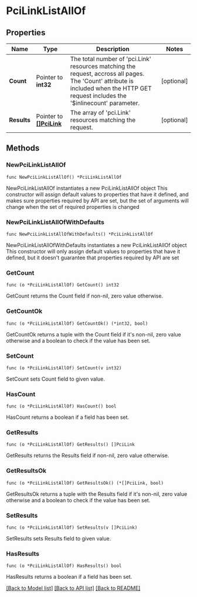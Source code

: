 # PciLinkListAllOf

## Properties

Name | Type | Description | Notes
------------ | ------------- | ------------- | -------------
**Count** | Pointer to **int32** | The total number of &#39;pci.Link&#39; resources matching the request, accross all pages. The &#39;Count&#39; attribute is included when the HTTP GET request includes the &#39;$inlinecount&#39; parameter. | [optional] 
**Results** | Pointer to [**[]PciLink**](pci.Link.md) | The array of &#39;pci.Link&#39; resources matching the request. | [optional] 

## Methods

### NewPciLinkListAllOf

`func NewPciLinkListAllOf() *PciLinkListAllOf`

NewPciLinkListAllOf instantiates a new PciLinkListAllOf object
This constructor will assign default values to properties that have it defined,
and makes sure properties required by API are set, but the set of arguments
will change when the set of required properties is changed

### NewPciLinkListAllOfWithDefaults

`func NewPciLinkListAllOfWithDefaults() *PciLinkListAllOf`

NewPciLinkListAllOfWithDefaults instantiates a new PciLinkListAllOf object
This constructor will only assign default values to properties that have it defined,
but it doesn't guarantee that properties required by API are set

### GetCount

`func (o *PciLinkListAllOf) GetCount() int32`

GetCount returns the Count field if non-nil, zero value otherwise.

### GetCountOk

`func (o *PciLinkListAllOf) GetCountOk() (*int32, bool)`

GetCountOk returns a tuple with the Count field if it's non-nil, zero value otherwise
and a boolean to check if the value has been set.

### SetCount

`func (o *PciLinkListAllOf) SetCount(v int32)`

SetCount sets Count field to given value.

### HasCount

`func (o *PciLinkListAllOf) HasCount() bool`

HasCount returns a boolean if a field has been set.

### GetResults

`func (o *PciLinkListAllOf) GetResults() []PciLink`

GetResults returns the Results field if non-nil, zero value otherwise.

### GetResultsOk

`func (o *PciLinkListAllOf) GetResultsOk() (*[]PciLink, bool)`

GetResultsOk returns a tuple with the Results field if it's non-nil, zero value otherwise
and a boolean to check if the value has been set.

### SetResults

`func (o *PciLinkListAllOf) SetResults(v []PciLink)`

SetResults sets Results field to given value.

### HasResults

`func (o *PciLinkListAllOf) HasResults() bool`

HasResults returns a boolean if a field has been set.


[[Back to Model list]](../README.md#documentation-for-models) [[Back to API list]](../README.md#documentation-for-api-endpoints) [[Back to README]](../README.md)


